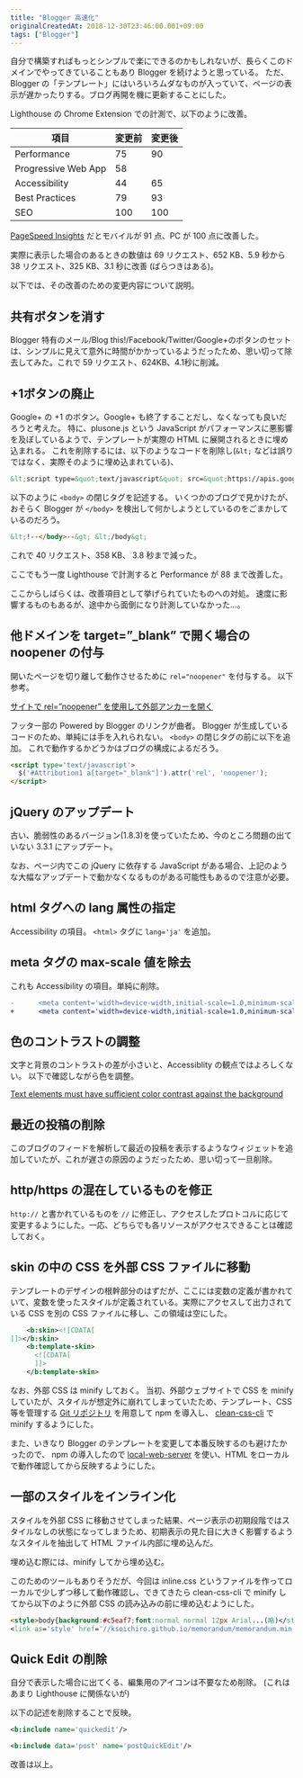 ```yaml
---
title: "Blogger 高速化"
originalCreatedAt: 2018-12-30T23:46:00.001+09:00
tags: ["Blogger"]
---
```

自分で構築すればもっとシンプルで楽にできるのかもしれないが、長らくこのドメインでやってきていることもあり Blogger を続けようと思っている。
ただ、Blogger の「テンプレート」にはいろいろムダなものが入っていて、ページの表示が遅かったりする。ブログ再開を機に更新することにした。

Lighthouse の Chrome Extension での計測で、以下のように改善。

| 項目 | 変更前 | 変更後 |
| ---- | ---- | ---- |
| Performance | 75 | 90 |
| Progressive Web App | 58 |  |
| Accessibility | 44 | 65 |
| Best Practices  | 79 | 93 |
| SEO | 100 | 100 |

[PageSpeed Insights](https://developers.google.com/speed/pagespeed/insights/) だとモバイルが 91 点、PC が 100 点に改善した。

実際に表示した場合のあるときの数値は
69 リクエスト、652 KB、5.9 秒から
38 リクエスト、325 KB、3.1 秒に改善 (ばらつきはある)。

以下では、その改善のための変更内容について説明。
<!--more-->
## 共有ボタンを消す

Blogger 特有のメール/Blog this!/Facebook/Twitter/Google+のボタンのセットは、シンプルに見えて意外に時間がかかっているようだったため、思い切って除去してみた。これで 59 リクエスト、624KB、4.1秒に削減。

## +1ボタンの廃止

Google+ の +1 のボタン。Google+ も終了することだし、なくなっても良いだろうと考えた。
特に、plusone.js という JavaScript がパフォーマンスに悪影響を及ぼしているようで、テンプレートが実際の HTML に展開されるときに埋め込まれる。
これを削除するには、以下のようなコードを削除し(`&lt;` などは誤りではなく、実際そのように埋め込まれている)、

```html
&lt;script type=&quot;text/javascript&quot; src=&quot;https://apis.google.com/js/plusone.js&quot;&gt;&lt;/script&gt;
```

以下のように `<body>` の閉じタグを記述する。
いくつかのブログで見かけたが、おそらく Blogger が `</body>` を検出して何かしようとしているのをごまかしているのだろう。

```html
&lt;!--</body>--&gt; &lt;/body&gt;
```

これで 40 リクエスト、358 KB、 3.8 秒まで減った。

ここでもう一度 Lighthouse で計測すると Performance が 88 まで改善した。

ここからしばらくは、改善項目として挙げられていたものへの対処。
速度に影響するものもあるが、途中から面倒になり計測していなかった…。

## 他ドメインを target=”\_blank” で開く場合の noopener の付与

開いたページを切り離して動作させるために `rel="noopener"` を付与する。
以下参考。

[サイトで rel=”noopener” を使用して外部アンカーを開く](https://developers.google.com/web/tools/lighthouse/audits/noopener?hl=ja)

フッター部の Powered by Blogger のリンクが曲者。
Blogger が生成しているコードのため、単純には手を入れられない。
`<body>` の閉じタグの前に以下を追加。
これで動作するかどうかはブログの構成によるだろう。

```html
<script type='text/javascript'>
  $('#Attribution1 a[target="_blank"]').attr('rel', 'noopener');
</script>
```

## jQuery のアップデート

古い、脆弱性のあるバージョン(1.8.3)を使っていたため、今のところ問題の出ていない 3.3.1 にアップデート。

なお、ページ内でこの jQuery に依存する JavaScript がある場合、上記のような大幅なアップデートで動かなくなるものがある可能性もあるので注意が必要。

## html タグへの lang 属性の指定

Accessibility の項目。
`<html>` タグに `lang='ja'` を追加。

## meta タグの max-scale 値を除去

これも Accessibility の項目。単純に削除。

```diff
-      <meta content='width=device-width,initial-scale=1.0,minimum-scale=1.0,maximum-scale=1.0' name='viewport'/>i
+      <meta content='width=device-width,initial-scale=1.0,minimum-scale=1.0' name='viewport'/>
```

## 色のコントラストの調整

文字と背景のコントラストの差が小さいと、Accessiblity の観点ではよろしくない。
以下で確認しながら色を調整。

[Text elements must have sufficient color contrast against the background](https://dequeuniversity.com/rules/axe/2.2/color-contrast?application=lighthouse)

## 最近の投稿の削除

このブログのフィードを解析して最近の投稿を表示するようなウィジェットを追加していたが、これが遅さの原因のようだったため、思い切って一旦削除。

## http/https の混在しているものを修正

`http://` と書かれているものを `//` に修正し、アクセスしたプロトコルに応じて変更するようにした。一応、どちらでも各リソースがアクセスできることは確認しておく。

## skin の中の CSS を外部 CSS ファイルに移動

テンプレートのデザインの根幹部分のはずだが、ここには変数の定義が書かれていて、変数を使ったスタイルが定義されている。実際にアクセスして出力されている CSS を別の CSS ファイルに移し、この領域は空にした。

```xml
    <b:skin><![CDATA[
]]></b:skin>
    <b:template-skin>
      <![CDATA[
      ]]>
    </b:template-skin>
```

なお、外部 CSS は minify しておく。
当初、外部ウェブサイトで CSS を minify していたが、スタイルが想定外に崩れてしまっていたため、テンプレート、CSS 等を管理する [Git リポジトリ](https://github.com/ksoichiro/memorandum) を用意して npm を導入し、 [clean-css-cli](https://github.com/jakubpawlowicz/clean-css-cli) で minify するようにした。

また、いきなり Blogger のテンプレートを変更して本番反映するのも避けたかったので、 npm の導入したので [local-web-server](https://github.com/lwsjs/local-web-server) を使い、HTML をローカルで動作確認してから反映するようにした。

## 一部のスタイルをインライン化

スタイルを外部 CSS に移動させてしまった結果、ページ表示の初期段階ではスタイルなしの状態になってしまうため、初期表示の見た目に大きく影響するようなスタイルを抽出して HTML ファイル内部に埋め込んだ。

埋め込む際には、minify してから埋め込む。

このためのツールもありそうだが、今回は inline.css というファイルを作ってローカルで少しずつ移して動作確認し、できてきたら clean-css-cli で minify してから以下のように外部 CSS の読み込みの前に埋め込むようにした。

```html
<style>body{background:#c5eaf7;font:normal normal 12px Arial...(略)</style>
<link as='style' href='//ksoichiro.github.io/memorandum/memorandum.min.css' onload='this.rel=&apos;stylesheet&apos;' rel='preload'/>
```

## Quick Edit の削除

自分で表示した場合に出てくる、編集用のアイコンは不要なため削除。
(これはあまり Lighthouse に関係ないが)

以下の記述を削除することで反映。

```xml
<b:include name='quickedit'/>
```

```xml
<b:include data='post' name='postQuickEdit'/>
```

改善は以上。
